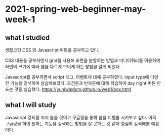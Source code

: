 # 2021-spring-web-beginner-may-week-1

## what I studied
생활코딩 CSS 와 Javascript 파트를 공부하고 있다.

CSS 내용을 공부하면서 grid를 사용해 화면을 분할하는 방법과 미디어쿼리를 이용하여 화면의 크기에 따라 웹을 다르게 보이게 하는 방법을 알게 되었다.

Javascript를 공부하면서 script 태그, 이벤트에 대해 공부하였다. 
input type에 다양한 기능을 검색하여 실습해보았다. 
조건문과 반복문에 대해 학습하여 day night 버튼 만드는 것을 실습했다.
https://yuniwisdom.github.io/web1/box.html

## what I will study
Javascript 강의를 마저 들을 것이고 구글링을 통해 웹을 디벨롭 시켜보고 싶다. 아직 구글링을 하여 원하는 기능을 검색하는 방법을 잘 못하는 것 같아 열심히 검색해볼 예정이다.